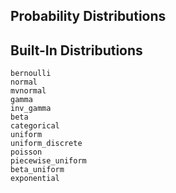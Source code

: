 ## Probability Distributions

## Built-In Distributions

```@docs
bernoulli
normal
mvnormal
gamma
inv_gamma
beta
categorical
uniform
uniform_discrete
poisson
piecewise_uniform
beta_uniform
exponential
```

